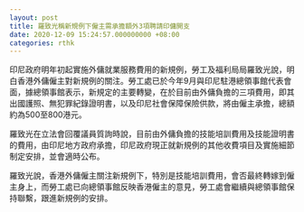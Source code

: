 ```yaml
---
layout: post
title: 羅致光稱新規例下僱主需承擔額外3項聘請印傭開支
date: 2020-12-09 15:24:57.000000000 +08:00
categories: rthk
---
```


印尼政府明年初起實施外傭就業服務費用的新規例，勞工及福利局局羅致光說，明白香港外傭僱主對新規例的關注。勞工處已於今年9月與印尼駐港總領事館代表會面，據總領事館表示，新規定的主要轉變，在於目前由外傭負擔的三項費用，即其出國護照、無犯罪紀錄證明書，以及印尼社會保障保險供款，將由僱主承擔，總額約為500至800港元。

羅致光在立法會回覆議員質詢時說，目前由外傭負擔的技能培訓費用及技能證明書的費用，由印尼地方政府承擔，印尼政府現正就新規例的其他收費項目及實施細節制定安排，並會適時公布。

羅致光說，香港外傭僱主關注新規例下，特別是技能培訓費用，會否最終轉嫁到僱主身上，而勞工處已向總領事館反映香港僱主的意見，勞工處會繼續與總領事館保持聯繫，跟進新規例的安排。
